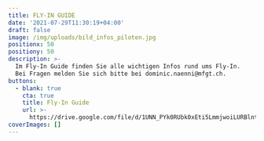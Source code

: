 ```yaml
---
title: FLY-IN GUIDE
date: '2021-07-29T11:30:19+04:00'
draft: false
image: /img/uploads/bild_infos_piloten.jpg
positionx: 50
positiony: 50
description: >-
  Im Fly-In Guide finden Sie alle wichtigen Infos rund ums Fly-In.
  Bei Fragen melden Sie sich bitte bei dominic.naenni@mfgt.ch. 
buttons:
  - blank: true
    cta: true
    title: Fly-In Guide
    url: >-
      https://drive.google.com/file/d/1UNN_PYk0RUbk0xEti5LmmjwoiLURBlnt/view?usp=sharing
coverImages: []
---
```



